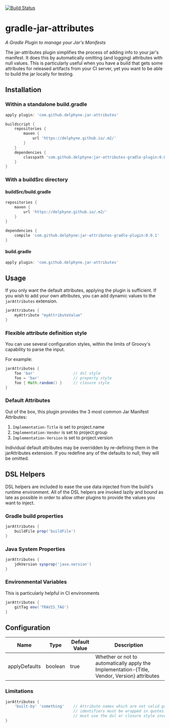 [![Build Status](https://travis-ci.org/delphyne/gradle-jar-attributes.svg?branch=master)](https://travis-ci.org/delphyne/gradle-jar-attributes)

# gradle-jar-attributes
_A Gradle Plugin to manage your Jar's Manifests_

The jar-attributes plugin simplifies the process of adding info to your jar's manifest.  It does this by automatically
omitting (and logging) attributes with null values.  This is particularly useful when you have a build that gets some
attributes for released artifacts from your CI server, yet you want to be able to build the jar locally for testing.

## Installation

### Within a standalone build.gradle
```groovy
apply plugin: 'com.github.delphyne.jar-attributes'

buildscript {
	repositories {
		maven {
			url 'https://delphyne.github.io/.m2/'
		}
	}
	dependencies {
		classpath 'com.github.delphyne:jar-attributes-gradle-plugin:0.0.1'
	}
}
```

### With a buildSrc directory
#### buildSrc/build.gradle
```groovy
repositories {
	maven {
		url 'https://delphyne.github.io/.m2/'
	}
}

dependencies {
	compile 'com.github.delphyne:jar-attributes-gradle-plugin:0.0.1'
}
```

#### build.gradle
```groovy
apply plugin: 'com.github.delphyne.jar-attributes'
```

## Usage

If you only want the default attributes, applying the plugin is sufficient.  If you wish to add your own attributes,
you can add dynamic values to the `jarAttributes` extension.

```groovy
jarAttributes {
    myAttribute "myAttributeValue"
}
```

### Flexible attribute definition style
You can use several configuration styles, within the limits of Groovy's capability to parse the input. 

For example:
```groovy
jarAttributes {
    foo 'bar'                 // dsl style
    foo = 'bar'               // property style
    foo { Math.random() }     // closure style
}
```


### Default Attributes

Out of the box, this plugin provides the 3 most common Jar Manifest Attributes:

1. `Implementation-Title` is set to project.name
2. `Implementation-Vendor` is set to project.group
3. `Implementation-Version` is set to project.version

Individual default attributes may be overridden by re-defining them in the jarAttributes extension.  If you redefine
any of the defaults to null, they will be omitted.

## DSL Helpers
DSL helpers are included to ease the use data injected from the build's runtime environment.  All of the DSL helpers
are invoked lazily and bound as late as possible in order to allow other plugins to provide the values you want to
inject.
 
### Gradle build properties
```groovy
jarAttributes {
    buildFile prop('buildFile')
}
```

### Java System Properties
```groovy
jarAttributes {
    jdkVersion sysprop('java.version')
}
```

### Environmental Variables
This is particularly helpful in CI environments
```groovy
jarAttributes {
    gitTag env('TRAVIS_TAG')
}
```

## Configuration

Name          | Type    | Default Value        | Description
--------------|---------|----------------------|-------------
applyDefaults | boolean | true                 | Whether or not to automatically apply the Implementation-{Title, Vendor, Version} attributes

### Limitations
```groovy
jarAttributes {
    'built-by' 'something'    // Attribute names which are not valid groovy 
                              // identifiers must be wrapped in quotes and
                              // must use the dsl or closure style invocations
}
```
